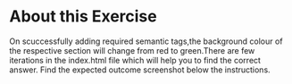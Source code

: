 # About this Exercise
On scuccessfully adding required semantic tags,the background colour of the respective section will change from red to green.There are few iterations in the index.html file which will help you to find the correct answer.
Find the expected outcome screenshot below the instructions.

